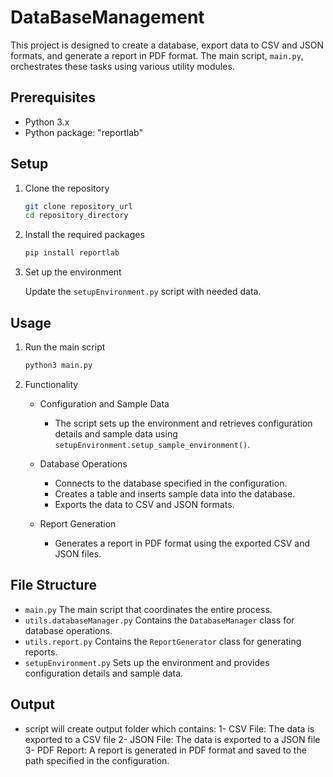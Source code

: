 # DataBaseManagement

This project is designed to create a database, export data to CSV and JSON formats, and generate a report in PDF format. The main script, `main.py`, orchestrates these tasks using various utility modules.

## Prerequisites

- Python 3.x
- Python package: "reportlab"  

## Setup

1. Clone the repository

    ```bash
    git clone repository_url
    cd repository_directory
    ```

2. Install the required packages

    ```bash
    pip install reportlab
    ```

3. Set up the environment

    Update the `setupEnvironment.py` script with needed data.

## Usage

1. Run the main script

    ```bash
    python3 main.py
    ```

2. Functionality

    - Configuration and Sample Data
        - The script sets up the environment and retrieves configuration details and sample data using `setupEnvironment.setup_sample_environment()`.

    - Database Operations
        - Connects to the database specified in the configuration.
        - Creates a table and inserts sample data into the database.
        - Exports the data to CSV and JSON formats.

    - Report Generation
        - Generates a report in PDF format using the exported CSV and JSON files.

## File Structure

- `main.py` The main script that coordinates the entire process.
- `utils.databaseManager.py` Contains the `DatabaseManager` class for database operations.
- `utils.report.py` Contains the `ReportGenerator` class for generating reports.
- `setupEnvironment.py` Sets up the environment and provides configuration details and sample data.

## Output

- script will create output folder which contains:
    1- CSV File: The data is exported to a CSV file
    2- JSON File: The data is exported to a JSON file
    3- PDF Report: A report is generated in PDF format and saved to the path specified in the configuration.


